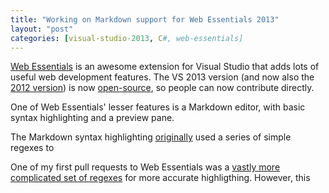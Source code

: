 ```yaml
---
title: "Working on Markdown support for Web Essentials 2013"
layout: "post"
categories: [visual-studio-2013, C#, web-essentials]
---
```


[Web Essentials](http://vswebessentials.com/) is an awesome extension for Visual Studio that adds lots of useful web development features.  The VS 2013 version (and now also the [2012 version](https://github.com/madskristensen/WebEssentials2012])) is now [open-source](https://github.com/madskristensen/WebEssentials2013), so people can now contribute directly.

One of Web Essentials' lesser features is a Markdown editor, with basic syntax highlighting and a preview pane.

The Markdown syntax highlighting [originally]() used a series of simple regexes to 

One of my first pull requests to Web Essentials was a [vastly more complicated set of regexes](https://github.com/madskristensen/WebEssentials2013/pull/6) for more accurate highligthing.  However, this 